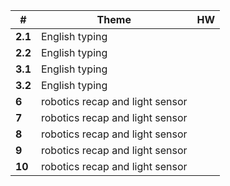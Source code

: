 
| #       | Theme                           | HW  |
| ------- | ------------------------------- | --- |
| **2.1** | English typing                  |     |
| **2.2** | English typing                  |     |
| **3.1** | English typing                  |     |
| **3.2** | English typing                  |     |
| **6**   | robotics recap and light sensor |     |
| **7**   | robotics recap and light sensor |     |
| **8**   | robotics recap and light sensor |     |
| **9**   | robotics recap and light sensor |     |
| **10**  | robotics recap and light sensor |     |
